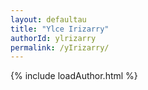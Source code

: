 ```yaml
---
layout: defaultau
title: "Ylce Irizarry"
authorId: ylrizarry
permalink: /yIrizarry/
---
```

{% include loadAuthor.html %}
<script>
    $(document).ready(function(){
        showAuthorBio('{{ page.authorId }}');
   });
</script>